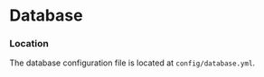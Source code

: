 # Database

### Location <a id="location"></a>

The database configuration file is located at `config/database.yml`.

